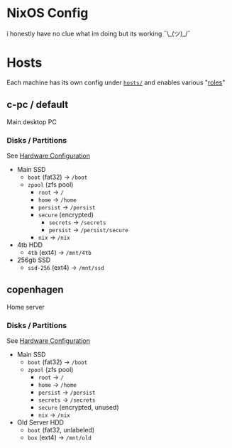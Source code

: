 # NixOS Config
i honestly have no clue what im doing but its working ¯\\\_(ツ)_/¯

# Hosts
Each machine has its own config under [`hosts/`](hosts/) and enables various "[roles](roles/)"

## c-pc / default
Main desktop PC

### Disks / Partitions
See [Hardware Configuration](hosts/c-pc/hardware-configuration.nix)
- Main SSD
    - `boot` (fat32) -> `/boot`
    - `zpool` (zfs pool)
        - `root` -> `/`
        - `home` -> `/home`
        - `persist` -> `/persist`
        - `secure` (encrypted)
            - `secrets` -> `/secrets`
            - `persist` -> `/persist/secure`
        - `nix` -> `/nix`
- 4tb HDD
    - `4tb` (ext4) -> `/mnt/4tb`
- 256gb SSD
    - `ssd-256` (ext4) -> `/mnt/ssd`

## copenhagen
Home server

### Disks / Partitions
See [Hardware Configuration](hosts/copenhagen/hardware-configuration.nix)
- Main SSD
    - `boot` (fat32) -> `/boot`
    - `zpool` (zfs pool)
        - `root` -> `/`
        - `home` -> `/home`
        - `persist` -> `/persist`
        - `secrets` -> `/secrets`
        - `secure` (encrypted, unused)
        - `nix` -> `/nix`
- Old Server HDD
    - `boot` (fat32, unlabeled)
    - `box` (ext4) -> `/mnt/old`

